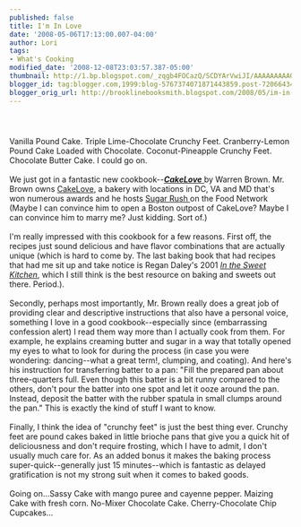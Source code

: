```yaml
---
published: false
title: I'm In Love
date: '2008-05-06T17:13:00.007-04:00'
author: Lori
tags:
- What's Cooking
modified_date: '2008-12-08T23:03:57.387-05:00'
thumbnail: http://1.bp.blogspot.com/_zqgb4FOCazQ/SCDYArVwiJI/AAAAAAAAAGY/EmaEJbUIpYI/s72-c/cake.jpg
blogger_id: tag:blogger.com,1999:blog-5767374071871443859.post-7206643409688092085
blogger_orig_url: http://brooklinebooksmith.blogspot.com/2008/05/im-in-love.html
---
```


<a href="http://1.bp.blogspot.com/_zqgb4FOCazQ/SCDYArVwiJI/AAAAAAAAAGY/EmaEJbUIpYI/s1600-h/cake.jpg"><img id="BLOGGER_PHOTO_ID_5197391476131137682" style="DISPLAY: block; MARGIN: 0px auto 10px; CURSOR: hand; TEXT-ALIGN: center" alt="" src="http://1.bp.blogspot.com/_zqgb4FOCazQ/SCDYArVwiJI/AAAAAAAAAGY/EmaEJbUIpYI/s320/cake.jpg" border="0" /></a><br /><div>Vanilla Pound Cake. Triple Lime-Chocolate Crunchy Feet. Cranberry-Lemon Pound Cake Loaded with Chocolate. Coconut-Pineapple Crunchy Feet. Chocolate Butter Cake. I could go on. </div><br /><div>We just got in a fantastic new cookbook--<a href="http://brookline.booksense.com/NASApp/store/Product?s=showproduct&amp;isbn=9781584796626"><strong><em>CakeLove</em></strong> </a>by Warren Brown. Mr. Brown owns <a href="http://www.cakelove.com/">CakeLove</a>, a bakery with locations in DC, VA and MD that's won numerous awards and he hosts <a href="http://www.foodnetwork.com/food/show_sa">Sugar Rush </a>on the Food Network (Maybe I can convince him to open a Boston outpost of CakeLove? Maybe I can convince him to marry me? Just kidding. Sort of.) </div><br /><div>I'm really impressed with this cookbook for a few reasons. First off, the recipes just sound delicious and have flavor combinations that are actually unique (which is hard to come by. The last baking book that had recipes that had me sit up and take notice is Regan Daley's 2001 <a href="http://brookline.booksense.com/NASApp/store/Product?s=showproduct&amp;isbn=9781579652081"><em>In the Sweet Kitchen</em></a>, which I still think is the best resource on baking and sweets out there. Period.). </div><br /><div>Secondly, perhaps most importantly, Mr. Brown really does a great job of providing clear and descriptive instructions that also have a personal voice, something I love in a good cookbook--especially since (embarrassing confession alert) I read them way more than I actually cook from them. For example, he explains creaming butter and sugar in a way that totally opened my eyes to what to look for during the process (in case you were wondering: dancing--what a great term!, clumping, and coating). And here's his instruction for transferring batter to a pan: "Fill the prepared pan about three-quarters full. Even though this batter is a bit runny compared to the others, don't pour the batter into one spot and let it ooze around the pan. Instead, deposit the batter with the rubber spatula in small clumps around the pan." This is exactly the kind of stuff I want to know.</div><br /><div>Finally, I think the idea of "crunchy feet" is just the best thing ever. Crunchy feet are pound cakes baked in little brioche pans that give you a quick hit of deliciousness and don't require frosting, which I have to admit, I don't usually much care for. As an added bonus it makes the baking process super-quick--generally just 15 minutes--which is fantastic as delayed gratification is not my strong suit when it comes to baked goods. </div><br /><div>Going on...Sassy Cake with mango puree and cayenne pepper. Maizing Cake with fresh corn. No-Mixer Chocolate Cake. Cherry-Chocolate Chip Cupcakes...</div>